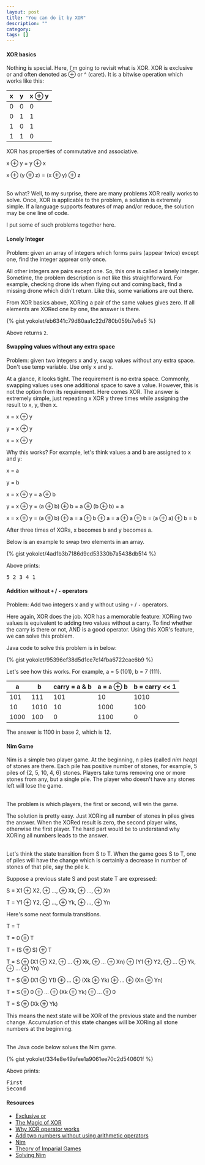 ```yaml
---
layout: post
title: "You can do it by XOR"
description: ""
category: 
tags: []
---
```


#### XOR basics ####

Nothing is special. Here, I'm going to revisit what is XOR.
XOR is exclusive or and often denoted as &oplus; or ^ (caret).
It is a bitwise operation which works like this:


| x | y | x &oplus; y |
|---|---|-------------|
| 0 | 0 | 0 |
| 0 | 1 | 1 |
| 1 | 0 | 1 |
| 1 | 1 | 0 |


XOR has properties of commutative and associative.

x &oplus; y = y &oplus; x

x &oplus; (y &oplus; z) = (x &oplus; y) &oplus; z

<br/>
So what?
Well, to my surprise, there are many problems XOR really works to solve.
Once, XOR is applicable to the problem, a solution is extremely simple.
If a language supports features of map and/or reduce,
the solution may be one line of code.


I put some of such problems together here.


#### Lonely Integer ####

Problem: given an array of integers which forms pairs (appear twice) except one,
find the integer apprear only once.

All other integers are pairs except one. So, this one is called a lonely integer.
Sometime, the problem description is not like this straightforward. For example,
checking drone ids when flying out and coming back,
find a missing drone which didn't return. Like this, some variations are out there.

From XOR basics above, XORing a pair of the same values gives zero.
If all elements are XORed one by one, the answer is there.

{% gist yokolet/eb6341c79d80aa1c22d780b059b7e6e5 %}

Above returns `2`.


#### Swapping values without any extra space ####

Problem: given two integers x and y, swap values without any extra space.
Don't use temp variable. Use only x and y.


At a glance, it looks tight. The requirement is no extra space.
Commonly, swapping values uses one additional space to save a value.
However, this is not the option from its requirement.
Here comes XOR. The answer is extremely simple, just repeating x XOR y three times
while assigning the result to x, y, then x.

x = x &oplus; y

y = x &oplus; y

x = x &oplus; y


Why this works? For example, let's think values a and b are assigned to x and y:


x = a

y = b

x = x &oplus; y = a &oplus; b

y = x &oplus; y = (a &oplus; b) &oplus; b = a &oplus; (b &oplus; b) = a

x = x &oplus; y = (a &oplus; b) &oplus; a = a &oplus; b &oplus; a = a &oplus; a &oplus; b = (a &oplus; a) &oplus; b = b


After three times of XORs, x becomes b and y becomes a.


Below is an example to swap two elements in an array.

{% gist yokolet/4ad1b3b7186d9cd53330b7a5438db514 %}

Above prints:

<pre>
5 2 3 4 1
</pre>


#### Addition without `+` / `-` operators ####

Problem: Add two integers x and y without using `+` / `-` operators.

Here again, XOR does the job. XOR has a memorable feature:
XORing two values is equivalent to adding two values without a carry.
To find whether the carry is there or not, AND is a good operator.
Using this XOR's feature, we can solve this problem.


Java code to solve this problem is in below:

{% gist yokolet/95396ef38d5d1ce7c14fba6722cae6b9 %}


Let's see how this works. For example, a = 5 (101), b = 7 (111).

|  a   |  b   | carry = a &amp; b | a = a &oplus; b | b = carry << 1 |
|------|------|-------------------|-----------------|----------------|
| 101  | 111  | 101               | 10              | 1010           |
|  10  | 1010 |  10               | 1000            | 100            |
| 1000 | 100  | 0                 | 1100            | 0              |

The answer is 1100 in base 2, which is 12.


#### Nim Game ####

Nim is a simple two player game.
At the beginning, n piles (called *nim heap*) of stones are there.
Each pile has positive number of stones, for example, 5 piles of {2, 5, 10, 4, 6} stones.
Players take turns removing one or more stones from any, but a single pile.
The player who doesn't have any stones left will lose the game.

<br/>
The problem is which players, the first or second, will win the game.

The solution is pretty easy. Just XORing all number of stones in piles gives the answer.
When the XORed result is zero, the second player wins, otherwise the first player.
The hard part would be to understand why XORing all numbers leads to the answer.

<br/>
Let's think the state transition from S to T.
When the game goes S to T, one of piles will have the change which is certainly
a decrease in number of stones of that pile, say the pile k.

Suppose a previous state S and post state T are expressed:

S = X1 &oplus; X2, &oplus; ..., &oplus; Xk, &oplus; ..., &oplus; Xn

T = Y1 &oplus; Y2, &oplus; ..., &oplus; Yk, &oplus; ..., &oplus; Yn



Here's some neat formula transitions.

T = T

T = 0 &oplus; T

T = (S &oplus; S) &oplus; T

T = S &oplus; (X1 &oplus; X2, &oplus; ... &oplus; Xk, &oplus; ... &oplus; Xn) &oplus; (Y1 &oplus; Y2, &oplus; ... &oplus; Yk, &oplus; ... &oplus; Yn)

T = S &oplus; (X1 &oplus; Y1) &oplus; ... &oplus; (Xk &oplus; Yk) &oplus; ... &oplus; (Xn &oplus; Yn)

T = S &oplus; 0 &oplus; ... &oplus; (Xk &oplus; Yk) &oplus; ... &oplus; 0

T = S &oplus; (Xk &oplus; Yk)


This means the next state will be XOR of the previous state and the number change.
Accumulation of this state changes will be XORing all stone numbers at the beginning.

<br/>
The Java code below solves the Nim game.

{% gist yokolet/334e8e49afee1a9061ee70c2d540601f %}

Above prints:

<pre>
First
Second
</pre>


#### Resources ####

- [Exclusive or](https://en.wikipedia.org/wiki/Exclusive_or)
- [The Magic of XOR](https://www.cs.umd.edu/class/sum2003/cmsc311/Notes/BitOp/xor.html)
- [Why XOR operator works](https://math.stackexchange.com/questions/416042/why-xor-operator-works)
- [Add two numbers without using arithmetic operators](http://www.geeksforgeeks.org/add-two-numbers-without-using-arithmetic-operators/)
- [Nim](https://en.wikipedia.org/wiki/Nim)
- [Theory of Imparial Games](http://web.mit.edu/sp.268/www/nim.pdf)
- [Solving Nim](http://www.ams.org/samplings/feature-column/fcarc-games4)

